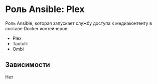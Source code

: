 # Роль Ansible: Plex

Роль Ansible, которая запускает службу доступа к медиаконтенту в составе Docker контейнеров:

* Plex
* Tautulli
* Ombi

## Зависимости

Нет
